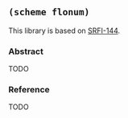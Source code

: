
## `(scheme flonum)`

This library is based on [SRFI-144](https://srfi.schemers.org/srfi-144/).

### Abstract

TODO

### Reference

TODO
